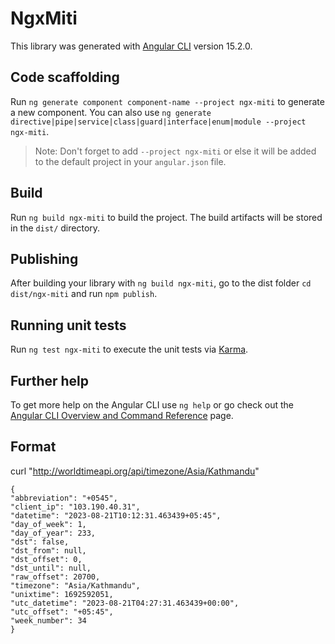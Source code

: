 # NgxMiti

This library was generated with [Angular CLI](https://github.com/angular/angular-cli) version 15.2.0.

## Code scaffolding

Run `ng generate component component-name --project ngx-miti` to generate a new component. You can also use `ng generate directive|pipe|service|class|guard|interface|enum|module --project ngx-miti`.
> Note: Don't forget to add `--project ngx-miti` or else it will be added to the default project in your `angular.json` file. 

## Build

Run `ng build ngx-miti` to build the project. The build artifacts will be stored in the `dist/` directory.

## Publishing

After building your library with `ng build ngx-miti`, go to the dist folder `cd dist/ngx-miti` and run `npm publish`.

## Running unit tests

Run `ng test ngx-miti` to execute the unit tests via [Karma](https://karma-runner.github.io).

## Further help

To get more help on the Angular CLI use `ng help` or go check out the [Angular CLI Overview and Command Reference](https://angular.io/cli) page.


## Format

curl "http://worldtimeapi.org/api/timezone/Asia/Kathmandu"
```
{
"abbreviation": "+0545",
"client_ip": "103.190.40.31",
"datetime": "2023-08-21T10:12:31.463439+05:45",
"day_of_week": 1,
"day_of_year": 233,
"dst": false,
"dst_from": null,
"dst_offset": 0,
"dst_until": null,
"raw_offset": 20700,
"timezone": "Asia/Kathmandu",
"unixtime": 1692592051,
"utc_datetime": "2023-08-21T04:27:31.463439+00:00",
"utc_offset": "+05:45",
"week_number": 34
}
```
